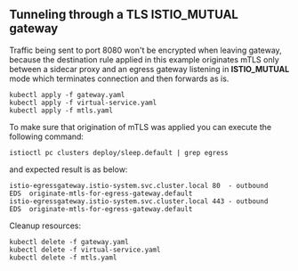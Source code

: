## Tunneling through a TLS ISTIO_MUTUAL gateway

Traffic being sent to port 8080 won't be encrypted when leaving gateway,
because the destination rule applied in this example originates mTLS
only between a sidecar proxy and an egress gateway listening
in **ISTIO_MUTUAL** mode which terminates connection and then forwards as is.

```shell
kubectl apply -f gateway.yaml
kubectl apply -f virtual-service.yaml
kubectl apply -f mtls.yaml
```

To make sure that origination of mTLS was applied you can execute the following command:
```shell
istioctl pc clusters deploy/sleep.default | grep egress
```
and expected result is as below:
```shell
istio-egressgateway.istio-system.svc.cluster.local 80  - outbound    EDS  originate-mtls-for-egress-gateway.default
istio-egressgateway.istio-system.svc.cluster.local 443 - outbound    EDS  originate-mtls-for-egress-gateway.default
```

Cleanup resources:
```shell
kubectl delete -f gateway.yaml
kubectl delete -f virtual-service.yaml
kubectl delete -f mtls.yaml
```
